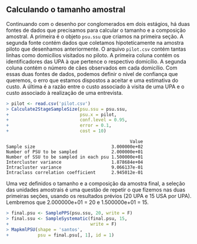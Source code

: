 



## Calculando o tamanho amostral

Continuando com o desenho por conglomerados em dois estágios, há duas fontes de dados que precisamos para calcular o tamanho e a composição amostral. A primeira é o objeto `psu.ssu` que criamos na primeira seção. A segunda fonte contém dados que coletamos hipoteticamente na amostra piloto que desenhamos anteriormente. O arquivo `pilot.csv` contém tantas linhas como domicílios visitados no piloto. A primeira coluna contém os identificadores das UPA à que pertence o respectivo domicílio. A segunda coluna contém o número de cães observados em cada domicílio. Com essas duas fontes de dados, podemos definir o nível de confiança que queremos, o erro que estamos dispostos a aceitar e uma estimativa do custo. A última é a razão entre o custo associado à visita de uma UPA e o custo associado à realização de uma entrevista.  


```r
> pilot <- read.csv('pilot.csv')
> Calculate2StageSampleSize(psu.ssu = psu.ssu, 
+                           psu.x = pilot,
+                           conf.level = 0.95,
+                           error = 0.1,
+                           cost = 10)
```

```
                                               Value
Sample size                             3.000000e+02
Number of PSU to be sampled             2.000000e+01
Number of SSU to be sampled in each psu 1.500000e+01
Intercluster variance                   1.878684e+04
Intracluster variance                   9.066137e-01
Intraclass correlation coefficient      2.945012e-01
```

Uma vez definidos o tamanho e a composição da amostra final, a seleção das unidades amostrais é uma questão de repetir o que fizemos nas duas primeiras seções, usando os resultados prévios (20 UPA e 15 USA por UPA). Lembremos que 2.000000e+01 = 20 e 1.500000e+01 = 15.


```r
> final.psu <- SamplePPS(psu.ssu, 20, write = F)
> final.ssu <- SampleSystematic(final.psu, 15,
+                               write = F)
> MapkmlPSU(shape = 'santos',
+           psu = final.psu[, 1], id = 1)
```



